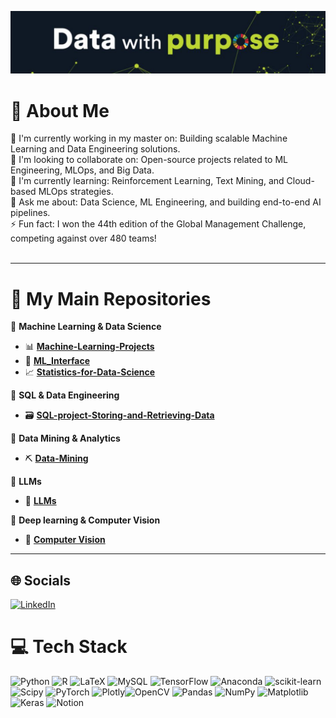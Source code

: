 ![Banner](image.png)

# 💫 About Me
🔭 I'm currently working in my master on: Building scalable Machine Learning and Data Engineering solutions.<br>🤝 I'm looking to collaborate on: Open-source projects related to ML Engineering, MLOps, and Big Data.<br>🌱 I'm currently learning: Reinforcement Learning, Text Mining, and Cloud-based MLOps strategies.<br>💬 Ask me about: Data Science, ML Engineering, and building end-to-end AI pipelines.<br>⚡ Fun fact: I won the 44th edition of the Global Management Challenge, competing against over 480 teams!<br><br>

---

# 📂 **My Main Repositories**  

🔹 **Machine Learning & Data Science**  
- 📊 [**Machine-Learning-Projects**](https://github.com/jorgemiguelcordeiro/Machine-Learning-Projects) 
- 🤖 [**ML_Interface**](https://github.com/jorgemiguelcordeiro/ML_Interface) 
- 📈 [**Statistics-for-Data-Science**](https://github.com/jorgemiguelcordeiro/Statistics-for-Data-Science) 

🔹 **SQL & Data Engineering**  
- 🗃️ [**SQL-project-Storing-and-Retrieving-Data**](https://github.com/jorgemiguelcordeiro/SQL-project-Storing-and-Retrieving-Data-) 

🔹 **Data Mining & Analytics**  
- ⛏️ [**Data-Mining**](https://github.com/jorgemiguelcordeiro/Data-Mining)
  
🔹 **LLMs**  
- 🤖 [**LLMs**](https://github.com/jorgemiguelcordeiro/LLMs)
  
🔹 **Deep learning & Computer Vision** 
- 👀 [**Computer Vision**](https://github.com/jorgemiguelcordeiro/Computer-vision)

---

## 🌐 Socials
[![LinkedIn](https://img.shields.io/badge/LinkedIn-%230077B5.svg?logo=linkedin&logoColor=white)](https://www.linkedin.com/in/jmcordeiro/)

# 💻 Tech Stack
![Python](https://img.shields.io/badge/python-3670A0?style=for-the-badge&logo=python&logoColor=ffdd54) ![R](https://img.shields.io/badge/r-%23276DC3.svg?style=for-the-badge&logo=r&logoColor=white) ![LaTeX](https://img.shields.io/badge/latex-%23008080.svg?style=for-the-badge&logo=latex&logoColor=white) ![MySQL](https://img.shields.io/badge/mysql-4479A1.svg?style=for-the-badge&logo=mysql&logoColor=white) ![TensorFlow](https://img.shields.io/badge/TensorFlow-%23FF6F00.svg?style=for-the-badge&logo=TensorFlow&logoColor=white) ![Anaconda](https://img.shields.io/badge/Anaconda-%2344A833.svg?style=for-the-badge&logo=anaconda&logoColor=white) ![scikit-learn](https://img.shields.io/badge/scikit--learn-%23F7931E.svg?style=for-the-badge&logo=scikit-learn&logoColor=white) ![Scipy](https://img.shields.io/badge/SciPy-%230C55A5.svg?style=for-the-badge&logo=scipy&logoColor=%white) ![PyTorch](https://img.shields.io/badge/PyTorch-%23EE4C2C.svg?style=for-the-badge&logo=PyTorch&logoColor=white) ![Plotly](https://img.shields.io/badge/Plotly-%233F4F75.svg?style=for-the-badge&logo=plotly&logoColor=white)![OpenCV](https://img.shields.io/badge/opencv-%23white.svg?style=for-the-badge&logo=opencv&logoColor=white)
![Pandas](https://img.shields.io/badge/pandas-%23150458.svg?style=for-the-badge&logo=pandas&logoColor=white) ![NumPy](https://img.shields.io/badge/numpy-%23013243.svg?style=for-the-badge&logo=numpy&logoColor=white) ![Matplotlib](https://img.shields.io/badge/Matplotlib-%23ffffff.svg?style=for-the-badge&logo=Matplotlib&logoColor=black) ![Keras](https://img.shields.io/badge/Keras-%23D00000.svg?style=for-the-badge&logo=Keras&logoColor=white)
![Notion](https://img.shields.io/badge/Notion-%23000000.svg?style=for-the-badge&logo=notion&logoColor=white)

